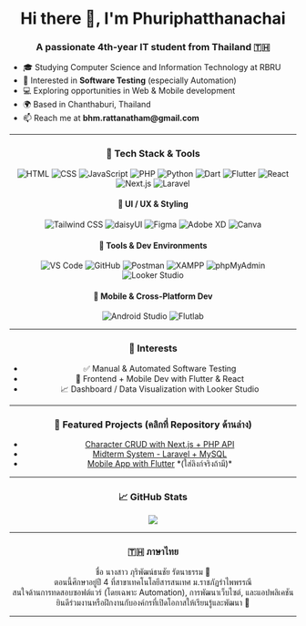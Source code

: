 <h1 align="center">Hi there 👋, I'm Phuriphatthanachai</h1>
<h3 align="center">A passionate 4th-year IT student from Thailand 🇹🇭</h3>

<ul>
  <li>🎓 Studying Computer Science and Information Technology at RBRU</li>
  <li>🔬 Interested in <strong>Software Testing</strong> (especially Automation)</li>
  <li>💻 Exploring opportunities in Web & Mobile development</li>
  <li>🌍 Based in Chanthaburi, Thailand</li>
  <li>📫 Reach me at <strong>bhm.rattanatham@gmail.com</strong></li>
</ul>

<hr />

<h3 align="center">🚀 Tech Stack & Tools</h3>

<div style="text-align: center;">
  <img src="https://img.shields.io/badge/HTML-E34F26?style=flat&logo=html5&logoColor=white" alt="HTML"/>
  <img src="https://img.shields.io/badge/CSS-1572B6?style=flat&logo=css3" alt="CSS"/>
  <img src="https://img.shields.io/badge/JavaScript-F7DF1E?style=flat&logo=javascript&logoColor=000" alt="JavaScript"/>
  <img src="https://img.shields.io/badge/PHP-777BB4?style=flat&logo=php" alt="PHP"/>
  <img src="https://img.shields.io/badge/Python-3776AB?style=flat&logo=python" alt="Python"/>
  <img src="https://img.shields.io/badge/Dart-0175C2?style=flat&logo=dart" alt="Dart"/>
  <img src="https://img.shields.io/badge/Flutter-02569B?style=flat&logo=flutter" alt="Flutter"/>
  <img src="https://img.shields.io/badge/React-20232a?style=flat&logo=react" alt="React"/>
  <img src="https://img.shields.io/badge/Next.js-000000?style=flat&logo=nextdotjs&logoColor=white" alt="Next.js"/>
  <img src="https://img.shields.io/badge/Laravel-FF2D20?style=flat&logo=laravel" alt="Laravel"/>
</div>

<h4 align="center">🎨 UI / UX & Styling</h4>
<div style="text-align: center;">
  <img src="https://img.shields.io/badge/Tailwind_CSS-38B2AC?style=flat&logo=tailwind-css" alt="Tailwind CSS"/>
  <img src="https://img.shields.io/badge/daisyUI-4E46E5?style=flat&logo=tailwind-css" alt="daisyUI"/>
  <img src="https://img.shields.io/badge/Figma-F24E1E?style=flat&logo=figma" alt="Figma"/>
  <img src="https://img.shields.io/badge/Adobe_XD-FF61F6?style=flat&logo=adobexd" alt="Adobe XD"/>
  <img src="https://img.shields.io/badge/Canva-00C4CC?style=flat&logo=canva" alt="Canva"/>
</div>

<h4 align="center">🔧 Tools & Dev Environments</h4>
<div style="text-align: center;">
  <img src="https://img.shields.io/badge/VS_Code-007ACC?style=flat&logo=visual-studio-code" alt="VS Code"/>
  <img src="https://img.shields.io/badge/GitHub-181717?style=flat&logo=github" alt="GitHub"/>
  <img src="https://img.shields.io/badge/Postman-FF6C37?style=flat&logo=postman" alt="Postman"/>
  <img src="https://img.shields.io/badge/XAMPP-FB7A24?style=flat&logo=xampp" alt="XAMPP"/>
  <img src="https://img.shields.io/badge/phpMyAdmin-6C78AF?style=flat" alt="phpMyAdmin"/>
  <img src="https://img.shields.io/badge/Looker_Studio-4285F4?style=flat&logo=googleanalytics" alt="Looker Studio"/>
</div>

<h4 align="center">📱 Mobile & Cross-Platform Dev</h4>
<div style="text-align: center;">
  <img src="https://img.shields.io/badge/Android_Studio-3DDC84?style=flat&logo=android-studio" alt="Android Studio"/>
  <img src="https://img.shields.io/badge/Flutlab-02569B?style=flat&logo=flutter" alt="Flutlab"/>
</div>

<hr />

<h3 align="center">🧪 Interests</h3>
<ul align="center">
  <li>✅ Manual & Automated Software Testing</li>
  <li>🎯 Frontend + Mobile Dev with Flutter & React</li>
  <li>📈 Dashboard / Data Visualization with Looker Studio</li>
</ul>

<hr />

<h3 align="center">📂 Featured Projects (คลิกที่ Repository ด้านล่าง)</h3>
<ul align="center">
  <li><a href="https://github.com/ctrlfaith/next-harrypotter" target="_blank">Character CRUD with Next.js + PHP API</a></li>
  <li><a href="https://github.com/ctrlfaith/midterm-1017" target="_blank">Midterm System - Laravel + MySQL</a></li>
  <li><a href="#">Mobile App with Flutter</a> *(ใส่ลิงก์จริงถ้ามี)*</li>
</ul>

<hr />

<h3 align="center">📈 GitHub Stats</h3>

<p align="center">
  <img src="https://github-readme-stats.vercel.app/api?username=ctrlfaith&show_icons=true&theme=tokyonight" />
</p>

<hr />

<h3 align="center">🇹🇭 ภาษาไทย</h3>

<p align="center">
  ชื่อ นางสาว ภุริพัฒน์ธนชัย รัตนาธรรม 👋<br />
  ตอนนี้ศึกษาอยู่ปี 4 ที่สาขาเทคโนโลยีสารสนเทศ ม.ราชภัฏรำไพพรรณี<br />
  สนใจด้านการทดสอบซอฟต์แวร์ (โดยเฉพาะ Automation), การพัฒนาเว็บไซต์, และแอปพลิเคชัน<br />
  ยินดีร่วมงานหรือฝึกงานกับองค์กรที่เปิดโอกาสให้เรียนรู้และพัฒนา 🙏
</p>

<hr />
